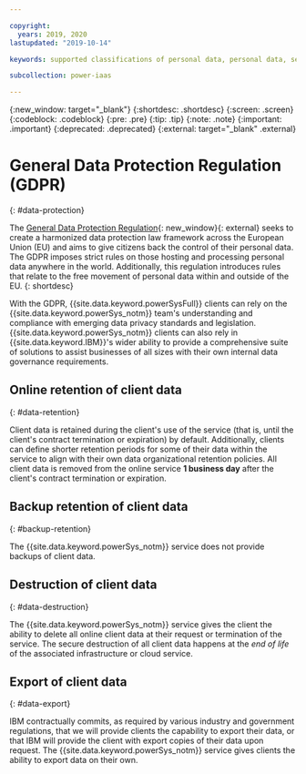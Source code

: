 ```yaml
---

copyright:
  years: 2019, 2020
lastupdated: "2019-10-14"

keywords: supported classifications of personal data, personal data, sensitive personal data, restrictions on processing, encrypt data, data locations, service security, delete data, export data, data retention, gdpr

subcollection: power-iaas

---
```


{:new_window: target="_blank"}
{:shortdesc: .shortdesc}
{:screen: .screen}
{:codeblock: .codeblock}
{:pre: .pre}
{:tip: .tip}
{:note: .note}
{:important: .important}
{:deprecated: .deprecated}
{:external: target="_blank" .external}

# General Data Protection Regulation (GDPR)
{: #data-protection}

The [General Data Protection Regulation](https://www.eugdpr.org){: new_window}{: external} seeks to create a harmonized data protection law framework across the European Union (EU) and aims to give citizens back the control of their personal data. The GDPR imposes strict rules on those hosting and processing personal data anywhere in the world. Additionally, this regulation introduces rules that relate to the free movement of personal data within and outside of the EU.
{: shortdesc}

With the GDPR, {{site.data.keyword.powerSysFull}} clients can rely on the {{site.data.keyword.powerSys_notm}} team's understanding and compliance with emerging data privacy standards and legislation. {{site.data.keyword.powerSys_notm}} clients can also rely in {{site.data.keyword.IBM}}'s wider ability to provide a comprehensive suite of solutions to assist businesses of all sizes with their own internal data governance requirements.

<!-- ## Physical and environmental security measures
{: #security-measures}

The physical security of our data centers is handled by our infrastructure providers: {{site.data.keyword.cloud}}, AWS, and 21Vianet. All of these infrastructure providers hold externally audited certifications for their physical security. The {{site.data.keyword.powerSys_notm}} team will not be providing further details of the physical security controls in place at our data centers.

Physical security of the office locations that are used by our personnel is handled by {{site.data.keyword.IBM_notm}} Corporate. Certification details and attestation reports (that is, ISO and SOC2) can be provided to the client upon request. -->

<!-- ## Technical and organizational measures
{: #technical-measures}

Technical and Organizational Measures (TOMs) are employed by the {{site.data.keyword.powerSys_notm}} service to ensure the security of personal data. The {{site.data.keyword.powerSys_notm}} service holds externally audited certifications for the controls it employs. Certification details and attestation reports (that is, ISO and SOC2) can be provided to the client upon request. -->

<!-- ## Service access to data
{: #service-access-to-data}

The {{site.data.keyword.powerSys_notm}} operations and support staff have access to client data and can access it during routine operations. This access is only done as required to operate and support the service. Access is also limited to a **need to know** basis and is logged, monitored, and audited. -->

## Online retention of client data
{: #data-retention}

Client data is retained during the client's use of the service (that is, until the client's contract termination or expiration) by default. Additionally, clients can define shorter retention periods for some of their data within the service to align with their own data organizational retention policies. All client data is removed from the online service **1 business day** after the client's contract termination or expiration.

## Backup retention of client data
{: #backup-retention}

The {{site.data.keyword.powerSys_notm}} service does not provide backups of client data.

## Destruction of client data
{: #data-destruction}

The {{site.data.keyword.powerSys_notm}} service gives the client the ability to delete all online client data at their request or termination of the service. The secure destruction of all client data happens at the *end of life* of the associated infrastructure or cloud service.

## Export of client data
{: #data-export}

IBM contractually commits, as required by various industry and government regulations, that we will provide clients the capability to export their data, or that IBM will provide the client with export copies of their data upon request. The {{site.data.keyword.powerSys_notm}} service
gives clients the ability to export data on their own.
